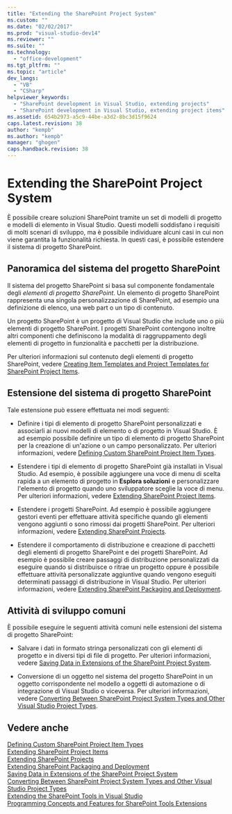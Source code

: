 ```yaml
---
title: "Extending the SharePoint Project System"
ms.custom: ""
ms.date: "02/02/2017"
ms.prod: "visual-studio-dev14"
ms.reviewer: ""
ms.suite: ""
ms.technology: 
  - "office-development"
ms.tgt_pltfrm: ""
ms.topic: "article"
dev_langs: 
  - "VB"
  - "CSharp"
helpviewer_keywords: 
  - "SharePoint development in Visual Studio, extending projects"
  - "SharePoint development in Visual Studio, extending project items"
ms.assetid: 654b2973-a5c9-44be-a3d2-8bc3d15f9624
caps.latest.revision: 38
author: "kempb"
ms.author: "kempb"
manager: "ghogen"
caps.handback.revision: 38
---
```

# Extending the SharePoint Project System
  È possibile creare soluzioni SharePoint tramite un set di modelli di progetto e modelli di elemento in Visual Studio.  Questi modelli soddisfano i requisiti di molti scenari di sviluppo, ma è possibile individuare alcuni casi in cui non viene garantita la funzionalità richiesta.  In questi casi, è possibile estendere il sistema di progetto SharePoint.  
  
## Panoramica del sistema del progetto SharePoint  
 Il sistema del progetto SharePoint si basa sul componente fondamentale degli *elementi di progetto SharePoint*.  Un elemento di progetto SharePoint rappresenta una singola personalizzazione di SharePoint, ad esempio una definizione di elenco, una web part o un tipo di contenuto.  
  
 Un progetto SharePoint è un progetto di Visual Studio che include uno o più elementi di progetto SharePoint.  I progetti SharePoint contengono inoltre altri componenti che definiscono la modalità di raggruppamento degli elementi di progetto in funzionalità e pacchetti per la distribuzione.  
  
 Per ulteriori informazioni sul contenuto degli elementi di progetto SharePoint, vedere [Creating Item Templates and Project Templates for SharePoint Project Items](../sharepoint/creating-item-templates-and-project-templates-for-sharepoint-project-items.md).  
  
## Estensione del sistema di progetto SharePoint  
 Tale estensione può essere effettuata nei modi seguenti:  
  
-   Definire i tipi di elemento di progetto SharePoint personalizzati e associarli ai nuovi modelli di elemento o di progetto in Visual Studio.  È ad esempio possibile definire un tipo di elemento di progetto SharePoint per la creazione di un'azione o un campo personalizzato.  Per ulteriori informazioni, vedere [Defining Custom SharePoint Project Item Types](../sharepoint/defining-custom-sharepoint-project-item-types.md).  
  
-   Estendere i tipi di elemento di progetto SharePoint già installati in Visual Studio.  Ad esempio, è possibile aggiungere una voce di menu di scelta rapida a un elemento di progetto in **Esplora soluzioni** e personalizzare l'elemento di progetto quando uno sviluppatore sceglie la voce di menu.  Per ulteriori informazioni, vedere [Extending SharePoint Project Items](../sharepoint/extending-sharepoint-project-items.md).  
  
-   Estendere i progetti SharePoint.  Ad esempio è possibile aggiungere gestori eventi per effettuare attività specifiche quando gli elementi vengono aggiunti o sono rimossi dai progetti SharePoint.  Per ulteriori informazioni, vedere [Extending SharePoint Projects](../sharepoint/extending-sharepoint-projects.md).  
  
-   Estendere il comportamento di distribuzione e creazione di pacchetti degli elementi di progetto SharePoint e dei progetti SharePoint.  Ad esempio è possibile creare passaggi di distribuzione personalizzati da eseguire quando si distribuisce o ritrae un progetto oppure è possibile effettuare attività personalizzate aggiuntive quando vengono eseguiti determinati passaggi di distribuzione in Visual Studio.  Per ulteriori informazioni, vedere [Extending SharePoint Packaging and Deployment](../sharepoint/extending-sharepoint-packaging-and-deployment.md).  
  
## Attività di sviluppo comuni  
 È possibile eseguire le seguenti attività comuni nelle estensioni del sistema di progetto SharePoint:  
  
-   Salvare i dati in formato stringa personalizzati con gli elementi di progetto e in diversi tipi di file di progetto.  Per ulteriori informazioni, vedere [Saving Data in Extensions of the SharePoint Project System](../sharepoint/saving-data-in-extensions-of-the-sharepoint-project-system.md).  
  
-   Conversione di un oggetto nel sistema del progetto SharePoint in un oggetto corrispondente nel modello a oggetti di automazione o di integrazione di Visual Studio o viceversa.  Per ulteriori informazioni, vedere [Converting Between SharePoint Project System Types and Other Visual Studio Project Types](../sharepoint/converting-between-sharepoint-project-system-types-and-other-visual-studio-project-types.md).  
  
## Vedere anche  
 [Defining Custom SharePoint Project Item Types](../sharepoint/defining-custom-sharepoint-project-item-types.md)   
 [Extending SharePoint Project Items](../sharepoint/extending-sharepoint-project-items.md)   
 [Extending SharePoint Projects](../sharepoint/extending-sharepoint-projects.md)   
 [Extending SharePoint Packaging and Deployment](../sharepoint/extending-sharepoint-packaging-and-deployment.md)   
 [Saving Data in Extensions of the SharePoint Project System](../sharepoint/saving-data-in-extensions-of-the-sharepoint-project-system.md)   
 [Converting Between SharePoint Project System Types and Other Visual Studio Project Types](../sharepoint/converting-between-sharepoint-project-system-types-and-other-visual-studio-project-types.md)   
 [Extending the SharePoint Tools in Visual Studio](../sharepoint/extending-the-sharepoint-tools-in-visual-studio.md)   
 [Programming Concepts and Features for SharePoint Tools Extensions](../sharepoint/programming-concepts-and-features-for-sharepoint-tools-extensions.md)  
  
  